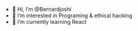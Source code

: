 - 👋 Hi, I’m @Bernardjoshi
- 👀 I’m interested in Programing & ethical hacking
- 🌱 I’m currently learning React
